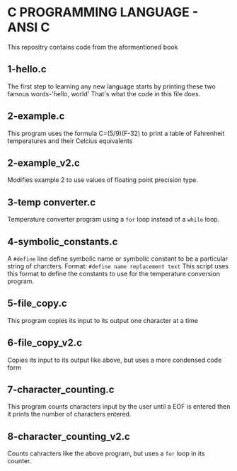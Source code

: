 # C PROGRAMMING LANGUAGE - ANSI C
This repositry contains code from the aformentioned book

## 1-hello.c
The first step to learning any new language starts by printing these two famous words-'hello, world'
That's what the code in this file does.

## 2-example.c
This program uses the formula C=(5/9)(F-32) to print a table of Fahrenheit temperatures and their Celcius equivalents

## 2-example_v2.c
Modifies example 2 to use values of floating point precision type.

## 3-temp converter.c
Temperature converter program using a `for` loop instead of a `while` loop.

## 4-symbolic_constants.c
A `#define` line define symbolic name or symbolic constant to be a particular string of charcters. 
Format:
	`#define name replacement text`
This script uses this format to define the constants to use for the temperature conversion program.

## 5-file_copy.c
This program copies its input to its output one character at a time

## 6-file_copy_v2.c
Copies its input to its output like above, but uses a more condensed code form

## 7-character_counting.c
This program counts characters input by the user until a EOF is entered then it prints the number of characters entered.

## 8-character_counting_v2.c
Counts cahracters like the above program, but uses a `for` loop in its counter.






